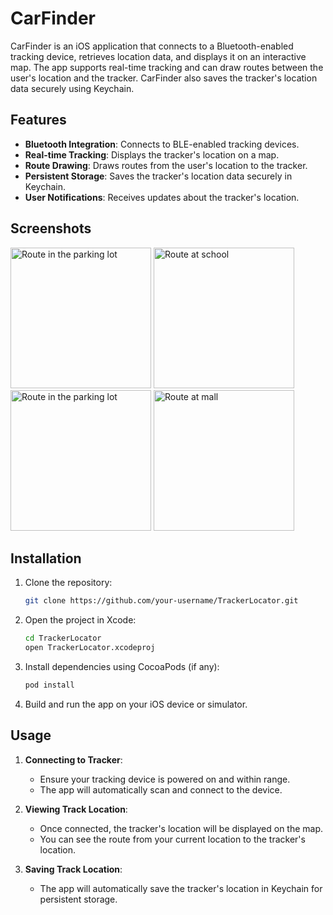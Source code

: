 # CarFinder

CarFinder is an iOS application that connects to a Bluetooth-enabled tracking device, retrieves location data, and displays it on an interactive map. The app supports real-time tracking and can draw routes between the user's location and the tracker. CarFinder also saves the tracker's location data securely using Keychain.

## Features

- **Bluetooth Integration**: Connects to BLE-enabled tracking devices.
- **Real-time Tracking**: Displays the tracker's location on a map.
- **Route Drawing**: Draws routes from the user's location to the tracker.
- **Persistent Storage**: Saves the tracker's location data securely in Keychain.
- **User Notifications**: Receives updates about the tracker's location.

## Screenshots
<p>
    <img src="https://github.com/kristina-cherevko/Car-Finder/blob/main/screenshots/IMG_1400.PNG" alt="Route in the parking lot" width="225">
    <img src="https://github.com/kristina-cherevko/Car-Finder/blob/main/screenshots/IMG_1412.PNG" alt="Route at school" width="225">
    <img src="https://github.com/kristina-cherevko/Car-Finder/blob/main/screenshots/IMG_1426.PNG" alt="Route in the parking lot" width="225">
    <img src="https://github.com/kristina-cherevko/Car-Finder/blob/main/screenshots/IMG_1431.PNG" alt="Route at mall" width="225">
</p>

## Installation

1. Clone the repository:
    ```bash
    git clone https://github.com/your-username/TrackerLocator.git
    ```
2. Open the project in Xcode:
    ```bash
    cd TrackerLocator
    open TrackerLocator.xcodeproj
    ```
3. Install dependencies using CocoaPods (if any):
    ```bash
    pod install
    ```
4. Build and run the app on your iOS device or simulator.

## Usage

1. **Connecting to Tracker**:
    - Ensure your tracking device is powered on and within range.
    - The app will automatically scan and connect to the device.

2. **Viewing Track Location**:
    - Once connected, the tracker's location will be displayed on the map.
    - You can see the route from your current location to the tracker's location.

3. **Saving Track Location**:
    - The app will automatically save the tracker's location in Keychain for persistent storage.
